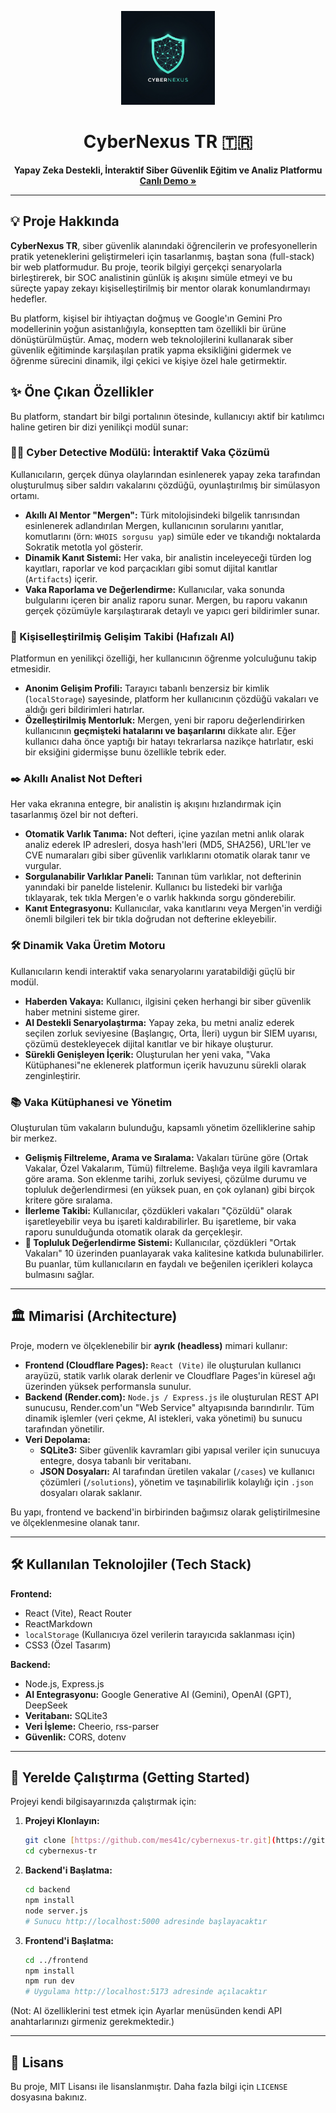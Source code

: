 <p align="center">
  <img src="./frontend/public/cybernexus.png" alt="CyberNexus TR Logo" width="150"/>
</p>

<h1 align="center">CyberNexus TR 🇹🇷</h1>

<p align="center">
  <strong>Yapay Zeka Destekli, İnteraktif Siber Güvenlik Eğitim ve Analiz Platformu</strong>
  <br />
  <a href="https://cybernexus.mes41.site/" target="_blank"><strong>Canlı Demo »</strong></a>
</p>

---

## 💡 Proje Hakkında

**CyberNexus TR**, siber güvenlik alanındaki öğrencilerin ve profesyonellerin pratik yeteneklerini geliştirmeleri için tasarlanmış, baştan sona (full-stack) bir web platformudur. Bu proje, teorik bilgiyi gerçekçi senaryolarla birleştirerek, bir SOC analistinin günlük iş akışını simüle etmeyi ve bu süreçte yapay zekayı kişiselleştirilmiş bir mentor olarak konumlandırmayı hedefler.

Bu platform, kişisel bir ihtiyaçtan doğmuş ve Google'ın Gemini Pro modellerinin yoğun asistanlığıyla, konseptten tam özellikli bir ürüne dönüştürülmüştür. Amaç, modern web teknolojilerini kullanarak siber güvenlik eğitiminde karşılaşılan pratik yapma eksikliğini gidermek ve öğrenme sürecini dinamik, ilgi çekici ve kişiye özel hale getirmektir.

## ✨ Öne Çıkan Özellikler

Bu platform, standart bir bilgi portalının ötesinde, kullanıcıyı aktif bir katılımcı haline getiren bir dizi yenilikçi modül sunar:

### 🕵️‍♂️ Cyber Detective Modülü: İnteraktif Vaka Çözümü
Kullanıcıların, gerçek dünya olaylarından esinlenerek yapay zeka tarafından oluşturulmuş siber saldırı vakalarını çözdüğü, oyunlaştırılmış bir simülasyon ortamı.

* **Akıllı AI Mentor "Mergen":** Türk mitolojisindeki bilgelik tanrısından esinlenerek adlandırılan Mergen, kullanıcının sorularını yanıtlar, komutlarını (örn: `WHOIS sorgusu yap`) simüle eder ve tıkandığı noktalarda Sokratik metotla yol gösterir.
* **Dinamik Kanıt Sistemi:** Her vaka, bir analistin inceleyeceği türden log kayıtları, raporlar ve kod parçacıkları gibi somut dijital kanıtlar (`Artifacts`) içerir.
* **Vaka Raporlama ve Değerlendirme:** Kullanıcılar, vaka sonunda bulgularını içeren bir analiz raporu sunar. Mergen, bu raporu vakanın gerçek çözümüyle karşılaştırarak detaylı ve yapıcı geri bildirimler sunar.

### 🧠 Kişiselleştirilmiş Gelişim Takibi (Hafızalı AI)
Platformun en yenilikçi özelliği, her kullanıcının öğrenme yolculuğunu takip etmesidir.

* **Anonim Gelişim Profili:** Tarayıcı tabanlı benzersiz bir kimlik (`localStorage`) sayesinde, platform her kullanıcının çözdüğü vakaları ve aldığı geri bildirimleri hatırlar.
* **Özelleştirilmiş Mentorluk:** Mergen, yeni bir raporu değerlendirirken kullanıcının **geçmişteki hatalarını ve başarılarını** dikkate alır. Eğer kullanıcı daha önce yaptığı bir hatayı tekrarlarsa nazikçe hatırlatır, eski bir eksiğini gidermişse bunu özellikle tebrik eder.

### ✒️ Akıllı Analist Not Defteri
Her vaka ekranına entegre, bir analistin iş akışını hızlandırmak için tasarlanmış özel bir not defteri.

* **Otomatik Varlık Tanıma:** Not defteri, içine yazılan metni anlık olarak analiz ederek IP adresleri, dosya hash'leri (MD5, SHA256), URL'ler ve CVE numaraları gibi siber güvenlik varlıklarını otomatik olarak tanır ve vurgular.
* **Sorgulanabilir Varlıklar Paneli:** Tanınan tüm varlıklar, not defterinin yanındaki bir panelde listelenir. Kullanıcı bu listedeki bir varlığa tıklayarak, tek tıkla Mergen'e o varlık hakkında sorgu gönderebilir.
* **Kanıt Entegrasyonu:** Kullanıcılar, vaka kanıtlarını veya Mergen'in verdiği önemli bilgileri tek bir tıkla doğrudan not defterine ekleyebilir.

### 🛠️ Dinamik Vaka Üretim Motoru
Kullanıcıların kendi interaktif vaka senaryolarını yaratabildiği güçlü bir modül.

* **Haberden Vakaya:** Kullanıcı, ilgisini çeken herhangi bir siber güvenlik haber metnini sisteme girer.
* **AI Destekli Senaryolaştırma:** Yapay zeka, bu metni analiz ederek seçilen zorluk seviyesine (Başlangıç, Orta, İleri) uygun bir SIEM uyarısı, çözümü destekleyecek dijital kanıtlar ve bir hikaye oluşturur.
* **Sürekli Genişleyen İçerik:** Oluşturulan her yeni vaka, "Vaka Kütüphanesi"ne eklenerek platformun içerik havuzunu sürekli olarak zenginleştirir.

### 📚 Vaka Kütüphanesi ve Yönetim
Oluşturulan tüm vakaların bulunduğu, kapsamlı yönetim özelliklerine sahip bir merkez.

* **Gelişmiş Filtreleme, Arama ve Sıralama:** Vakaları türüne göre (Ortak Vakalar, Özel Vakalarım, Tümü) filtreleme. Başlığa veya ilgili kavramlara göre arama. Son eklenme tarihi, zorluk seviyesi, çözülme durumu ve topluluk değerlendirmesi (en yüksek puan, en çok oylanan) gibi birçok kritere göre sıralama.
* **İlerleme Takibi:** Kullanıcılar, çözdükleri vakaları "Çözüldü" olarak işaretleyebilir veya bu işareti kaldırabilirler. Bu işaretleme, bir vaka raporu sunulduğunda otomatik olarak da gerçekleşir.
* **🌟 Topluluk Değerlendirme Sistemi:** Kullanıcılar, çözdükleri "Ortak Vakaları" 10 üzerinden puanlayarak vaka kalitesine katkıda bulunabilirler. Bu puanlar, tüm kullanıcıların en faydalı ve beğenilen içerikleri kolayca bulmasını sağlar.

---

## 🏛️ Mimarisi (Architecture)

Proje, modern ve ölçeklenebilir bir **ayrık (headless)** mimari kullanır:

* **Frontend (Cloudflare Pages):** `React (Vite)` ile oluşturulan kullanıcı arayüzü, statik varlık olarak derlenir ve Cloudflare Pages'in küresel ağı üzerinden yüksek performansla sunulur.
* **Backend (Render.com):** `Node.js / Express.js` ile oluşturulan REST API sunucusu, Render.com'un "Web Service" altyapısında barındırılır. Tüm dinamik işlemler (veri çekme, AI istekleri, vaka yönetimi) bu sunucu tarafından yönetilir.
* **Veri Depolama:**
    * **SQLite3:** Siber güvenlik kavramları gibi yapısal veriler için sunucuya entegre, dosya tabanlı bir veritabanı.
    * **JSON Dosyaları:** AI tarafından üretilen vakalar (`/cases`) ve kullanıcı çözümleri (`/solutions`), yönetim ve taşınabilirlik kolaylığı için `.json` dosyaları olarak saklanır.

Bu yapı, frontend ve backend'in birbirinden bağımsız olarak geliştirilmesine ve ölçeklenmesine olanak tanır.

---

## 🛠️ Kullanılan Teknolojiler (Tech Stack)

**Frontend:**
* React (Vite), React Router
* ReactMarkdown
* `localStorage` (Kullanıcıya özel verilerin tarayıcıda saklanması için)
* CSS3 (Özel Tasarım)

**Backend:**
* Node.js, Express.js
* **AI Entegrasyonu:** Google Generative AI (Gemini), OpenAI (GPT), DeepSeek
* **Veritabanı:** SQLite3
* **Veri İşleme:** Cheerio, rss-parser
* **Güvenlik:** CORS, dotenv

---

## 🚀 Yerelde Çalıştırma (Getting Started)

Projeyi kendi bilgisayarınızda çalıştırmak için:

1.  **Projeyi Klonlayın:**
    ```bash
    git clone [https://github.com/mes41c/cybernexus-tr.git](https://github.com/mes41c/cybernexus-tr.git)
    cd cybernexus-tr
    ```
2.  **Backend'i Başlatma:**
    ```bash
    cd backend
    npm install
    node server.js
    # Sunucu http://localhost:5000 adresinde başlayacaktır
    ```
3.  **Frontend'i Başlatma:**
    ```bash
    cd ../frontend
    npm install
    npm run dev
    # Uygulama http://localhost:5173 adresinde açılacaktır
    ```
(Not: AI özelliklerini test etmek için Ayarlar menüsünden kendi API anahtarlarınızı girmeniz gerekmektedir.)

---

## 📜 Lisans

Bu proje, MIT Lisansı ile lisanslanmıştır. Daha fazla bilgi için `LICENSE` dosyasına bakınız.
